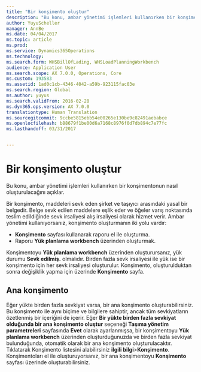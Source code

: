```yaml
---
title: "Bir konşimento oluştur"
description: "Bu konu, ambar yönetimi işlemleri kullanırken bir konşimentonun nasıl oluşturulacağını açıklar."
author: YuyuScheller
manager: AnnBe
ms.date: 04/04/2017
ms.topic: article
ms.prod: 
ms.service: Dynamics365Operations
ms.technology: 
ms.search.form: WHSBillOfLading, WHSLoadPlanningWorkbench
audience: Application User
ms.search.scope: AX 7.0.0, Operations, Core
ms.custom: 193583
ms.assetid: 1ad0c1cb-4346-4042-a59b-923115fac03e
ms.search.region: Global
ms.author: yuyus
ms.search.validFrom: 2016-02-28
ms.dyn365.ops.version: AX 7.0.0
translationtype: Human Translation
ms.sourcegitcommit: 9ccbe5815ebb54e00265e130be9c82491aebabce
ms.openlocfilehash: b88679f1be00d6a7168c8976f0d7db894c7e77fc
ms.lasthandoff: 03/31/2017


---
```


# <a name="create-a-bill-of-lading"></a>Bir konşimento oluştur

Bu konu, ambar yönetimi işlemleri kullanırken bir konşimentonun nasıl oluşturulacağını açıklar.  

Bir konşimento, maddeleri sevk eden şirket ve taşıyıcı arasındaki yasal bir belgedir. Belge sevk edilen maddelere eşlik eder ve öğeler varış noktasında teslim edildiğinde sevk irsaliyesi alış irsaliyesi olarak hizmet verir. Ambar yönetimi kullanıyorsanız, konşimento oluşturmanın iki yolu vardır:

  -   **Konşimento** sayfası kullanarak raporu el ile oluşturma.
  -   Raporu **Yük planlama workbench** üzerinden oluşturmak.

Konşimentoyu **Yük planlama workbench** üzerinden oluşturursanız, yük durumu **Sevk edilmiş.** olmalıdır. Birden fazla sevk irsaliyesi ile yük ise bir konşimento için her sevk irsaliyesi oluşturulur. Konşimento, oluşturulduktan sonra değişiklik yapma için üzerinde **Konşimento** sayfa.

## <a name="master-bill-of-lading"></a>Ana konşimento
Eğer yükte birden fazla sevkiyat varsa, bir ana konşimento oluşturabilirsiniz. Bu konşimento ile aynı biçime ve bilgilere sahiptir, ancak tüm sevkiyatların özetlenmiş bir içeriğini de içerir. Eğer **Bir yükte birden fazla sevkiyat olduğunda bir ana konşimento oluştur** seçeneği **Taşıma yönetim parametreleri** sayfasında **Evet** olarak ayarlanmışsa, bir konşimentoyu **Yük planlama workbench** üzerinden oluşturduğunuzda ve birden fazla sevkiyat bulunduğunda, otomatik olarak bir ana konşimento oluşturulacaktır. Tıklatarak Konşimento listesini alabilirsiniz **ilgili bilgi**&gt;**Konşimento**. Konşimentoları el ile oluşturuyorsanız, bir ana konşimentoyu **Konşimento** sayfası üzerinde oluşturabilirsiniz.


